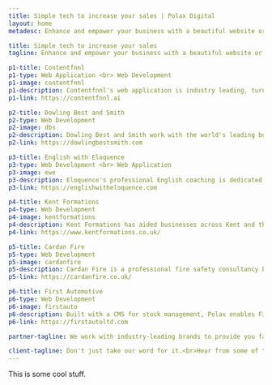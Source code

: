```yaml
---
title: Simple tech to increase your sales | Polax Digital
layout: home
metadesc: Enhance and empower your business with a beautiful website or application that is easy to use for you and your customers. Learn how to sell with our step-by-step plan

title: Simple tech to increase your sales
tagline: Enhance and empower your business with a beautiful website or application that is easy to use for you and your customers. Learn how to sell with our step-by-step plan

p1-title: Contentfnnl
p1-type: Web Application <br> Web Development
p1-image: contentfnnl
p1-description: Contentfnnl's web application is industry leading, turning trade press into actionable insights to help drive business strategy and revenue.
p1-link: https://contentfnnl.ai

p2-title: Dowling Best and Smith
p2-type: Web Development
p2-image: dbs
p2-description: Dowling Best and Smith work with the world's leading businesses to create exceptional communications campaigns, develop best-in-class digital platforms and advise on strategic roadmaps that define sectors.
p2-link: https://dowlingbestsmith.com

p3-title: English with Eloquence
p3-type: Web Development <br> Web Application
p3-image: ewe
p3-description: Eloquence's professional English coaching is dedicated to helping others succeed in their language learning through 1-to-1 classes and audio resources.
p3-link: https://englishwitheloquence.com

p4-title: Kent Formations
p4-type: Web Development
p4-image: kentformations
p4-description: Kent Formations has aided businesses across Kent and the rest of the UK to incorporate and manage their business including a range of professional services such as free business bank accounts and virtual registered offices to ensure the privacy of those behind them.
p4-link: https://www.kentformations.co.uk/

p5-title: Cardan Fire
p5-type: Web Development
p5-image: cardanfire
p5-description: Cardan Fire is a professional fire safety consultancy based in the South of England ensuring that businesses, landlords and individuals comply to the Fire Safety Laws within the UK.
p5-link: https://cardanfire.co.uk/

p6-title: First Automotive
p6-type: Web Development
p6-image: firstauto
p6-description: Built with a CMS for stock management, Polax enables First Automotive to display and update both classic and performance cars to their clientele.
p6-link: https://firstautoltd.com

partner-tagline: We work with industry-leading brands to provide you fantastic results with no compromise on quality.

client-tagline: Don't just take our word for it.<br>Hear from some of the clients who's businesses we've helped empower online.
---
```


This is some cool stuff.

